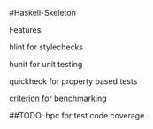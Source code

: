 #Haskell-Skeleton

Features:

hlint for stylechecks

hunit for unit testing

quickheck for property based tests

criterion for benchmarking

##TODO:
hpc for test code coverage
 

